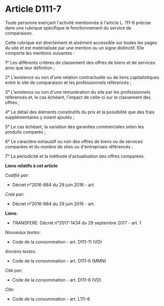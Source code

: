 # Article D111-7

Toute personne exerçant l'activité mentionnée à l'article L. 111-6 précise dans une rubrique spécifique le fonctionnement du
service de comparaison. 

Cette rubrique est directement et aisément accessible sur toutes les pages du site et est matérialisée par une mention ou un
signe distinctif. Elle comporte les mentions suivantes : 

1° Les différents critères de classement des offres de biens et de services ainsi que leur définition ; 

2° L'existence ou non d'une relation contractuelle ou de liens capitalistiques entre le site de comparaison et les
professionnels référencés ; 

3° L'existence ou non d'une rémunération du site par les professionnels référencés et, le cas échéant, l'impact de celle-ci
sur le classement des offres ; 

4° Le détail des éléments constitutifs du prix et la possibilité que des frais supplémentaires y soient ajoutés ; 

5° Le cas échéant, la variation des garanties commerciales selon les produits comparés ; 

6° Le caractère exhaustif ou non des offres de biens ou de services comparées et du nombre de sites ou d'entreprises
référencés ; 

7° La périodicité et la méthode d'actualisation des offres comparées.

**Liens relatifs à cet article**

_Codifié par_:

  - Décret n°2016-884 du 29 juin 2016 - art.

_Créé par_:

  - Décret n°2016-884 du 29 juin 2016 - art.

**Liens**:

  - TRANSFERE: Décret n°2017-1434 du 29 septembre 2017 - art. 1

_Nouveaux textes_:

  - Code de la consommation - art. D111-11 (VD)

_Anciens textes_:

  - Code de la consommation - art. D111-6 (MMN)

_Cité par_:

  - Code de la consommation - art. D111-6 (VD)

_Cite_:

  - Code de la consommation - art. L111-6
